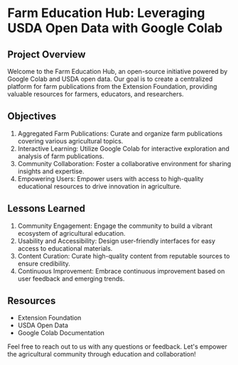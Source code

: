# Farm Education Hub: Leveraging USDA Open Data with Google Colab

## Project Overview
Welcome to the Farm Education Hub, an open-source initiative powered by Google Colab and USDA open data. Our goal is to create a centralized platform for farm publications from the Extension Foundation, providing valuable resources for farmers, educators, and researchers.

## Objectives
1. Aggregated Farm Publications: Curate and organize farm publications covering various agricultural topics.
2. Interactive Learning: Utilize Google Colab for interactive exploration and analysis of farm publications.
3. Community Collaboration: Foster a collaborative environment for sharing insights and expertise.
4. Empowering Users: Empower users with access to high-quality educational resources to drive innovation in agriculture.

## Lessons Learned
1. Community Engagement: Engage the community to build a vibrant ecosystem of agricultural education.
2. Usability and Accessibility: Design user-friendly interfaces for easy access to educational materials.
3. Content Curation: Curate high-quality content from reputable sources to ensure credibility.
4. Continuous Improvement: Embrace continuous improvement based on user feedback and emerging trends.

## Resources
- Extension Foundation
- USDA Open Data
- Google Colab Documentation

Feel free to reach out to us with any questions or feedback. Let's empower the agricultural community through education and collaboration!
